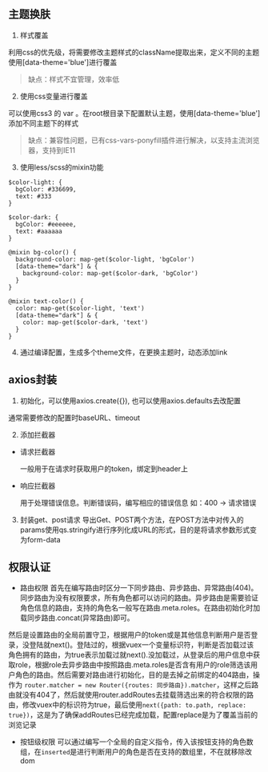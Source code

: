 ## 主题换肤
1. 样式覆盖

  利用css的优先级，将需要修改主题样式的className提取出来，定义不同的主题 使用[data-theme='blue']进行覆盖

  > 缺点：样式不宜管理，效率低

2. 使用css变量进行覆盖

  可以使用css3 的 var 。在root根目录下配置默认主题，使用[data-theme='blue']添加不同主题下的样式

  >缺点：兼容性问题，已有css-vars-ponyfill插件进行解决，以支持主流浏览器，支持到IE11

3. 使用less/scss的mixin功能
```
$color-light: {
  bgColor: #336699,
  text: #333
}

$color-dark: {
  bgColor: #eeeeee,
  text: #aaaaaa
}

@mixin bg-color() {
  background-color: map-get($color-light, 'bgColor')
  [data-theme="dark"] & {
    background-color: map-get($color-dark, 'bgColor')
  }
}

@mixin text-color() {
  color: map-get($color-light, 'text')
  [data-theme="dark"] & {
    color: map-get($color-dark, 'text')
  }
}
```

4. 通过编译配置，生成多个theme文件，在更换主题时，动态添加link

## axios封装
1. 初始化，可以使用axios.create({}), 也可以使用axios.defaults去改配置

  通常需要修改的配置时baseURL、timeout

2. 添加拦截器
  * 请求拦截器
    
    一般用于在请求时获取用户的token，绑定到header上
  
  * 响应拦截器

    用于处理错误信息。判断错误码，编写相应的错误信息 如：400 -> 请求错误

3. 封装get、post请求
  导出Get、POST两个方法，在POST方法中对传入的params使用qs.stringify进行序列化成URL的形式，目的是将请求参数形式变为form-data

## 权限认证
* 路由权限
首先在编写路由时区分一下同步路由、异步路由、异常路由(404)。同步路由为没有权限要求，所有角色都可以访问的路由。异步路由是需要验证角色信息的路由，支持的角色名一般写在路由.meta.roles。在路由初始化时加载同步路由.concat(异常路由)即可。

然后是设置路由的全局前置守卫，根据用户的token或是其他信息判断用户是否登录，没登陆就next()。登陆过的，根据vuex一个变量标识符，判断是否加载过该角色拥有的路由，为true表示加载过就next().没加载过，从登录后的用户信息中获取role，根据role去异步路由中按照路由.meta.roles是否含有用户的role筛选该用户角色的路由。然后需要对路由进行初始化，目的是去掉之前绑定的404路由，操作为
`router.matcher = new Router({routes: 同步路由}).matcher`，这样之后路由就没有404了，然后就使用router.addRoutes去挂载筛选出来的符合权限的路由，修改vuex中的标识符为true，最后使用`next({path: to.path, replace: true})`，这是为了确保addRoutes已经完成加载，配置replace是为了覆盖当前的浏览记录

* 按钮级权限
可以通过编写一个全局的自定义指令，传入该按钮支持的角色数组，在`inserted`是进行判断用户的角色是否在支持的数组里，不在就移除改dom

